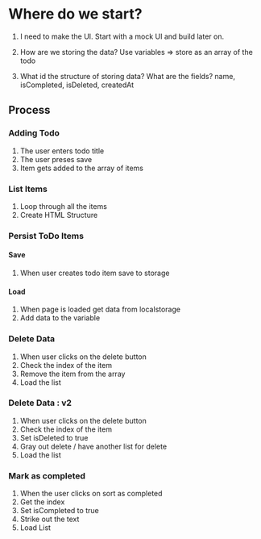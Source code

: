 # Where do we start?

1. I need to make the UI. Start with a mock UI and build later on.

2. How are we storing the data?
   Use variables => store as an array of the todo

3. What id the structure of storing data?
   What are the fields? name, isCompleted, isDeleted, createdAt

## Process

### Adding Todo

1. The user enters todo title
2. The user preses save
3. Item gets added to the array of items

### List Items

1. Loop through all the items
2. Create HTML Structure

### Persist ToDo Items

#### Save

1. When user creates todo item save to storage

#### Load

1. When page is loaded get data from localstorage
2. Add data to the variable

### Delete Data

1. When user clicks on the delete button
2. Check the index of the item
3. Remove the item from the array
4. Load the list

### Delete Data : v2

1. When user clicks on the delete button
2. Check the index of the item
3. Set isDeleted to true
4. Gray out delete / have another list for delete
5. Load the list

### Mark as completed

1. When the user clicks on sort as completed
2. Get the index
3. Set isCompleted to true
4. Strike out the text
5. Load List
